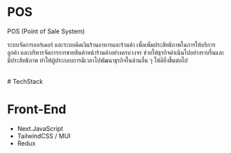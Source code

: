 # POS
POS (Point of Sale System)
<p>ระบบจัดการออร์เดอร์ และระบบคิดเงินร้านอาหารและร้านค้า เพื่อเพิ่มประสิทธิภาพในการให้บริการลูกค้า และบริหารจัดการการขายสินค้าหน้าร้านค้าอย่างครบวงจร ช่วยให้ธุรกิจดำเนินไปอย่างราบรื่นและมีประสิทธิภาพ ทำให้ผู้ประกอบการมีเวลาไปพัฒนาธุรกิจในด้านอื่น ๆ ให้ดียิ่งขึ้นต่อไป</p>
<br>
# TechStack
<h1>Front-End</h1>
<ul>
  <li>Next.JavaScript</li>
  <liTypeScript></li>
  <li>TailwindCSS / MUI</li>
  <li>Redux</li>
</ul>


